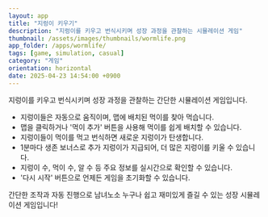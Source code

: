 ```yaml
---
layout: app
title: "지렁이 키우기"
description: "지렁이를 키우고 번식시키며 성장 과정을 관찰하는 시뮬레이션 게임"
thumbnail: /assets/images/thumbnails/wormlife.png
app_folder: /apps/wormlife/
tags: [game, simulation, casual]
category: "게임"
orientation: horizontal
date: 2025-04-23 14:54:00 +0900
---
```


지렁이를 키우고 번식시키며 성장 과정을 관찰하는 간단한 시뮬레이션 게임입니다.

- 지렁이들은 자동으로 움직이며, 맵에 배치된 먹이를 찾아 먹습니다.
- 맵을 클릭하거나 '먹이 추가' 버튼을 사용해 먹이를 쉽게 배치할 수 있습니다.
- 지렁이들이 먹이를 먹고 번식하면 새로운 지렁이가 탄생합니다.
- 1분마다 생존 보너스로 추가 지렁이가 지급되어, 더 많은 지렁이를 키울 수 있습니다.
- 지렁이 수, 먹이 수, 알 수 등 주요 정보를 실시간으로 확인할 수 있습니다.
- '다시 시작' 버튼으로 언제든 게임을 초기화할 수 있습니다.

간단한 조작과 자동 진행으로 남녀노소 누구나 쉽고 재미있게 즐길 수 있는 성장 시뮬레이션 게임입니다!

